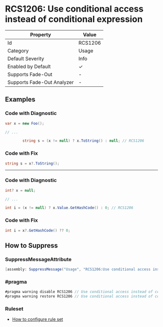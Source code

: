 # RCS1206: Use conditional access instead of conditional expression

| Property                    | Value    |
| --------------------------- | -------- |
| Id                          | RCS1206  |
| Category                    | Usage    |
| Default Severity            | Info     |
| Enabled by Default          | &#x2713; |
| Supports Fade\-Out          | \-       |
| Supports Fade\-Out Analyzer | \-       |

## Examples

### Code with Diagnostic

```csharp
var x = new Foo();

// ...

        string s = (x != null) ? x.ToString() : null; // RCS1206
```

### Code with Fix

```csharp
string s = x?.ToString();
```

- - -

### Code with Diagnostic

```csharp
int? x = null;

// ...

int i = (x != null) ? x.Value.GetHashCode() : 0; // RCS1206
```

### Code with Fix

```csharp
int i = x?.GetHashCode() ?? 0;
```

## How to Suppress

### SuppressMessageAttribute

```csharp
[assembly: SuppressMessage("Usage", "RCS1206:Use conditional access instead of conditional expression.", Justification = "<Pending>")]
```

### \#pragma

```csharp
#pragma warning disable RCS1206 // Use conditional access instead of conditional expression.
#pragma warning restore RCS1206 // Use conditional access instead of conditional expression.
```

### Ruleset

* [How to configure rule set](../HowToConfigureAnalyzers.md)

